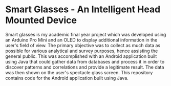 # Smart Glasses - An Intelligent Head Mounted Device

Smart glasses is my academic final year project which was developed using an Arduino Pro Mini and an OLED to display additional information in the user's field of view. The primary objective was to collect as much data as possible for various analytical and survey purposes, hence assisting the general public. This was accomplished with an Android application built using Java that could gather data from databases and process it in order to discover patterns and correlations and provide a legitimate result. The data was then shown on the user's spectacle glass screen. This repository contains code for the Android application built using Java.
